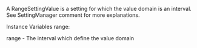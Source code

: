 A RangeSettingValue is a setting for which the value domain is an interval.  See SettingManager comment for more explanations.Instance Variables	range:		<Interval>range	- The interval which define the value domain